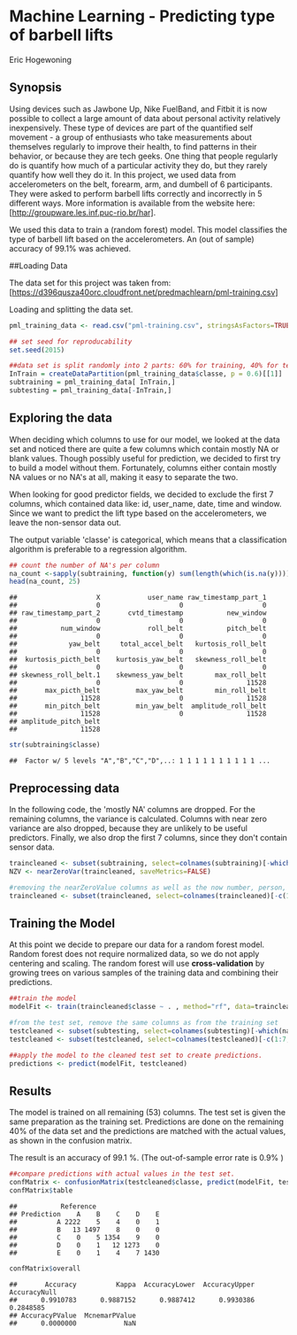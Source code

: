 # Machine Learning - Predicting type of barbell lifts
Eric Hogewoning  

## Synopsis
Using devices such as Jawbone Up, Nike FuelBand, and Fitbit it is now possible to collect a large amount of data about personal activity relatively inexpensively. These type of devices are part of the quantified self movement - a group of enthusiasts who take measurements about themselves regularly to improve their health, to find patterns in their behavior, or because they are tech geeks. One thing that people regularly do is quantify how much of a particular activity they do, but they rarely quantify how well they do it. 
In this project, we used data from accelerometers on the belt, forearm, arm, and dumbell of 6 participants. They were asked to perform barbell lifts correctly and incorrectly in 5 different ways. More information is available from the website here: [http://groupware.les.inf.puc-rio.br/har].

We used this data to train a (random forest) model. This model classifies the type of barbell lift based on the accelerometers. An (out of sample) accuracy of 99.1% was achieved.

##Loading Data

The data set for this project was taken from: [https://d396qusza40orc.cloudfront.net/predmachlearn/pml-training.csv]




Loading and splitting the data set.


```r
pml_training_data <- read.csv("pml-training.csv", stringsAsFactors=TRUE)

## set seed for reproducability
set.seed(2015)

##data set is split randomly into 2 parts: 60% for training, 40% for testing.
InTrain = createDataPartition(pml_training_data$classe, p = 0.6)[[1]]
subtraining = pml_training_data[ InTrain,]
subtesting = pml_training_data[-InTrain,]
```


## Exploring the data

When deciding which columns to use for our model, we looked at the data set and noticed there are quite a few columns which contain mostly NA or blank values. Though possibly useful for prediction, we decided to first try to build a model without them. Fortunately, columns either contain mostly NA values or no NA's at all, making it easy to separate the two.

When looking for good predictor fields, we decided to exclude the first 7 columns, which contained data like: id, user_name, date, time and window. Since we want to predict the lift type based on the accelerometers, we leave the non-sensor data out.

The output variable 'classe' is categorical, which means that a classification algorithm is preferable to a regression algorithm.


```r
## count the number of NA's per column
na_count <-sapply(subtraining, function(y) sum(length(which(is.na(y)))))
head(na_count, 25)
```

```
##                    X            user_name raw_timestamp_part_1 
##                    0                    0                    0 
## raw_timestamp_part_2       cvtd_timestamp           new_window 
##                    0                    0                    0 
##           num_window            roll_belt           pitch_belt 
##                    0                    0                    0 
##             yaw_belt     total_accel_belt   kurtosis_roll_belt 
##                    0                    0                    0 
##  kurtosis_picth_belt    kurtosis_yaw_belt   skewness_roll_belt 
##                    0                    0                    0 
## skewness_roll_belt.1    skewness_yaw_belt        max_roll_belt 
##                    0                    0                11528 
##       max_picth_belt         max_yaw_belt        min_roll_belt 
##                11528                    0                11528 
##       min_pitch_belt         min_yaw_belt  amplitude_roll_belt 
##                11528                    0                11528 
## amplitude_pitch_belt 
##                11528
```

```r
str(subtraining$classe)
```

```
##  Factor w/ 5 levels "A","B","C","D",..: 1 1 1 1 1 1 1 1 1 1 ...
```

## Preprocessing data

In the following code, the 'mostly NA' columns are dropped. For the remaining columns, the variance is calculated. Columns with near zero variance are also dropped, because they are unlikely to be useful predictors.
Finally, we also drop the first 7 columns, since they don't contain sensor data.


```r
traincleaned <- subset(subtraining, select=colnames(subtraining)[-which(na_count > 0)])
NZV <- nearZeroVar(traincleaned, saveMetrics=FALSE)

#removing the nearZeroValue columns as well as the now number, person, date and time.
traincleaned <- subset(traincleaned, select=colnames(traincleaned)[-c(1:7,NZV)])
```

## Training the Model

At this point we decide to prepare our data for a random forest model. Random forest does not require normalized data, so we do not apply centering and scaling. The random forest will use **cross-validation** by growing trees on various samples of the training data and combining their predictions.


```r
##train the model
modelFit <- train(traincleaned$classe ~ . , method="rf", data=traincleaned)

#from the test set, remove the same columns as from the training set
testcleaned <- subset(subtesting, select=colnames(subtesting)[-which(na_count > 0)])
testcleaned <- subset(testcleaned, select=colnames(testcleaned)[-c(1:7,NZV)])

##apply the model to the cleaned test set to create predictions.
predictions <- predict(modelFit, testcleaned)
```

## Results

The model is trained on all remaining (53) columns. The test set is given the same preparation as the training set.
Predictions are done on the remaining 40% of the data set and the predictions are matched with the actual values, as shown in the confusion matrix. 

The result is an accuracy of 99.1 %. (The out-of-sample error rate is 0.9% )


```r
##compare predictions with actual values in the test set.
confMatrix <- confusionMatrix(testcleaned$classe, predict(modelFit, testcleaned))
confMatrix$table
```

```
##           Reference
## Prediction    A    B    C    D    E
##          A 2222    5    4    0    1
##          B   13 1497    8    0    0
##          C    0    5 1354    9    0
##          D    0    1   12 1273    0
##          E    0    1    4    7 1430
```

```r
confMatrix$overall
```

```
##       Accuracy          Kappa  AccuracyLower  AccuracyUpper   AccuracyNull 
##      0.9910783      0.9887152      0.9887412      0.9930386      0.2848585 
## AccuracyPValue  McnemarPValue 
##      0.0000000            NaN
```
